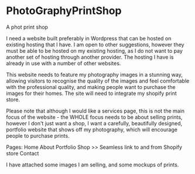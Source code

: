 # PhotoGraphyPrintShop

A phot print shop

I need a website built preferably in Wordpress that can be hosted on existing hosting that I have. I am open to other suggestions, however they must be able to be hosted on my existing hosting, as I do not want to pay another set of hosting through another provider. The hosting I have is already in use with a number of other websites.

This website needs to feature my photography images in a stunning way, allowing visitors to recognise the quality of the images and feel comfortable with the professional quality, and making people want to purchase the images for their homes. The site will need to integrate my shopify print store.

Please note that although I would like a services page, this is not the main focus of the website - the WHOLE focus needs to be about selling prints, however I don't just want a shop, I want a carefully, beautifully designed, portfolio website that shows off my photography, which will encourage people to purchase prints.

Pages:
Home
About
Portfolio
Shop >> Seamless link to and from Shopify store
Contact

I have attached some images I am selling, and some mockups of prints.
